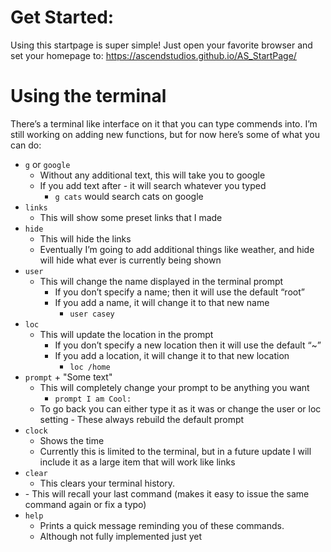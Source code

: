 # Get Started:

Using this startpage is super simple! Just open your favorite browser and set your homepage to: https://ascendstudios.github.io/AS_StartPage/

# Using the terminal

There’s a terminal like interface on it that you can type commends into. I’m still working on adding new functions, but for now here’s some of what you can do:

- `g` or `google`
  - Without any  additional text, this will take you to google
  - If you add text after - it will search whatever you typed
    - `g cats` would search cats on google
- `links`
  - This will show some preset links that I made
- `hide`
  - This will hide the links
  - Eventually I’m going to add additional things like weather, and hide will hide what ever is currently being shown
- `user`
  - This will change the name displayed in the terminal prompt
    - If you don’t specify a name; then it will use the default “root”
    - If you add a name, it will change it to that new name
      - `user casey`
- `loc`
  - This will update the location in the prompt
    - If you don’t specify a new location then it will use the default “~”
    - If you add a location, it will change it to that new location
      - `loc /home`
- `prompt` + "Some text"
  - This will completely change your prompt to be anything you want
    - `prompt I am Cool: `
  - To go back you can either type it as it was or change the user or loc setting - These always rebuild the default prompt
- `clock`
  - Shows the time
  - Currently this is limited to the terminal, but in a future update I will include it as a large item that will work like links
- `clear`
  - This clears your terminal history.
- <Up-Arrow>
  - This will recall your last command (makes it easy to issue the same command again or fix a typo)
- `help`
  - Prints a quick message reminding you of these commands.
  - Although not fully implemented just yet 
